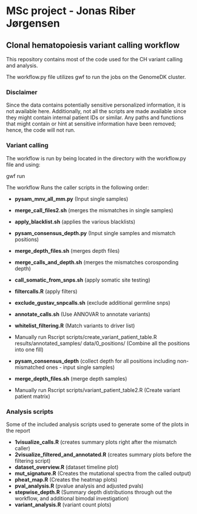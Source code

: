 # MSc project - Jonas Riber Jørgensen
## Clonal hematopoiesis variant calling workflow

This repository contains most of the code used for the CH variant calling and analysis.

The workflow.py file utilizes gwf to run the jobs on the GenomeDK cluster.

### Disclaimer 

Since the data contains potentially sensitive personalized information, it is not available here. 
Additionally, not all the scripts are made available since they might contain internal patient IDs or similar. 
Any paths and functions that might contain or hint at sensitive information have been removed; hence, the code will not run. 



### Variant calling
The workflow is run by being located in the directory with the workflow.py file and using:

gwf run

The workflow Runs the caller scripts in the following order:

- **pysam_mnv_all_mm.py**           (Input single samples)
- **merge_call_files2.sh**          (merges the mismatches in single samples)
- **apply_blacklist.sh**           (applies the various blacklists)
- **pysam_consensus_depth.py**      (Input single samples and mismatch positions)
- **merge_depth_files.sh**          (merges depth files)
- **merge_calls_and_depth.sh**      (merges the mismatches corosponding depth)
- **call_somatic_from_snps.sh**     (apply somatic site testing)
- **filtercalls.R**                 (apply filters)
- **exclude_gustav_snpcalls.sh**    (exclude additional germline snps)
- **annotate_calls.sh**             (Use ANNOVAR to annotate variants)
- **whitelist_filtering.R**         (Match variants to driver list)

- Manually run Rscript scripts/create_variant_patient_table.R results/annotated_samples/ data/0_positions/
  (Combine all the positions into one fill)
  
- **pysam_consensus_depth**     (collect depth for all positions including non-mismatched ones - input single samples)
- **merge_depth_files.sh**      (merge depth samples)

- Manually run Rscript scripts/variant_patient_table2.R
  (Create variant patient matrix)


### Analysis scripts
Some of the included analysis scripts used to generate some of the plots in the report

- **1visualize_calls.R**                      (creates summary plots right after the mismatch caller)
- **2visualize_filtered_and_annotated.R**     (creates summary plots before the filtering script)
- **dataset_overview.R**                      (dataset timeline plot)
- **mut_signature.R**                         (Creates the mutational spectra from the called output)
- **pheat_map.R**                             (Creates the heatmap plots)
- **pval_analysis.R**                           (pvalue analysis and adjusted pvals)
- **stepwise_depth.R**                        (Summary depth distributions through out the workflow, and additional bimodal investigation)
- **variant_analysis.R**                        (variant count plots)  
